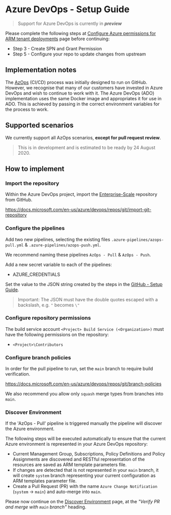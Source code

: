 # Azure DevOps - Setup Guide

> Support for Azure DevOps is currently in ***preview***

Please complete the following steps at [Configure Azure permissions for ARM tenant deployments](setup-github.md) page before continuing:

* Step 3 - Create SPN and Grant Permission
* Step 5 - Configure your repo to update changes from upstream

## Implementation notes

The [AzOps](https://github.com/Azure/AzOps/) (CI/CD) process was initially designed to run on GitHub. However, we recognise that many of our customers have invested in Azure DevOps and wish to continue to work with it. The Azure DevOps (ADO) implementation uses the same Docker image and appropriates it for use in ADO. This is achieved by passing in the correct environment variables for the process to work.

## Supported scenarios

We currently support all AzOps scenarios, **except for pull request review**. 

> This is in development and is estimated to be ready by 24 August 2020.

## How to implement

### Import the repository

Within the Azure DevOps project, import the [Enterprise-Scale](https://github.com/Azure/Enterprise-Scale) repository from GitHub.

https://docs.microsoft.com/en-us/azure/devops/repos/git/import-git-repository

### Configure the pipelines

Add two new pipelines, selecting the existing files `.azure-pipelines/azops-pull.yml` & `.azure-pipelines/azops-push.yml`.

We recommend naming these pipelines `AzOps - Pull` & `AzOps - Push`.

Add a new secret variable to each of the pipelines:

* AZURE_CREDENTIALS

Set the value to the JSON string created by the steps in the [GitHub - Setup Guide](setup-github.md).

 > Important: The JSON must have the double quotes escaped with a backslash, e.g. `"` becomes `\"`

### Configure repository permissions

The build service account `<Project> Build Service (<Organization>)` must have the following permissions on the repository:

* `<Project>\Contributors`

### Configure branch policies

In order for the pull pipeline to run, set the `main` branch to require build verification.

https://docs.microsoft.com/en-us/azure/devops/repos/git/branch-policies

We also recommend you allow only `squash` merge types from branches into `main`.

### Discover Environment

If the 'AzOps - Pull' pipeline is triggered manually the pipeline will discover the Azure environment.

The following steps will be executed automatically to ensure that the current Azure environment is represented in your Azure DevOps repository:

* Current Management Group, Subscriptions, Policy Definitions and Policy Assignments are discovered and RESTful representation of the resources are saved as ARM template parameters file.
* If changes are detected that is not represented in your `main` branch, it will create `system` branch representing your current configuration as ARM templates parameter file.
* Create a Pull Request (PR) with the name `Azure Change Notification` (`system`  -> `main`) and auto-merge into `main`.

Please now continue on the [Discover Environment](discover-environemnt.md#verify-pr-and-merge-with-main-branch) page, at the *"Verify PR and merge with `main` branch"* heading.

